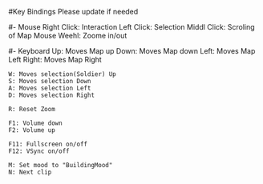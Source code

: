 #Key Bindings
Please update if needed

#- Mouse
	Right Click: Interaction
	Left Click: Selection
	Middl Click: Scroling of Map
	Mouse Weehl: Zoome in/out
	
	
#- Keyboard
	Up: Moves Map up
	Down: Moves Map down
	Left: Moves Map Left
	Right: Moves Map Right
	
	W: Moves selection(Soldier) Up
	S: Moves selection Down
	A: Moves selection Left
	D: Moves selection Right
	
	R: Reset Zoom
	
	F1: Volume down
	F2: Volume up
	
	F11: Fullscreen on/off
	F12: VSync on/off
	
	M: Set mood to "BuildingMood"
	N: Next clip
